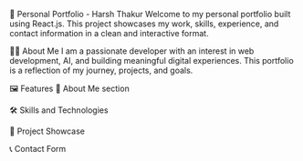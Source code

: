 🌟 Personal Portfolio - Harsh Thakur
Welcome to my personal portfolio built using React.js. This project showcases my work, skills, experience, and contact information in a clean and interactive format.

🧑‍💻 About Me
I am a passionate developer with an interest in web development, AI, and building meaningful digital experiences. This portfolio is a reflection of my journey, projects, and goals.

🖼️ Features
📄 About Me section

🛠️ Skills and Technologies

📂 Project Showcase

📞 Contact Form


